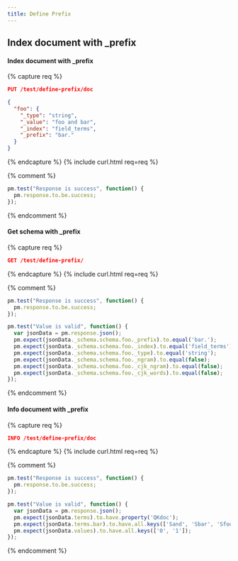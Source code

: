 ```yaml
---
title: Define Prefix
---
```


## Index document with _prefix

#### Index document with _prefix

{% capture req %}

```json
PUT /test/define-prefix/doc

{
  "foo": {
    "_type": "string",
    "_value": "foo and bar",
    "_index": "field_terms",
    "_prefix": "bar."
  }
}
```
{% endcapture %}
{% include curl.html req=req %}

{% comment %}
```js
pm.test("Response is success", function() {
  pm.response.to.be.success;
});
```
{% endcomment %}

####  Get schema with _prefix

{% capture req %}

```json
GET /test/define-prefix/
```
{% endcapture %}
{% include curl.html req=req %}

{% comment %}
```js
pm.test("Response is success", function() {
  pm.response.to.be.success;
});
```

```js
pm.test("Value is valid", function() {
  var jsonData = pm.response.json();
  pm.expect(jsonData._schema.schema.foo._prefix).to.equal('bar.');
  pm.expect(jsonData._schema.schema.foo._index).to.equal('field_terms');
  pm.expect(jsonData._schema.schema.foo._type).to.equal('string');
  pm.expect(jsonData._schema.schema.foo._ngram).to.equal(false);
  pm.expect(jsonData._schema.schema.foo._cjk_ngram).to.equal(false);
  pm.expect(jsonData._schema.schema.foo._cjk_words).to.equal(false);
});
```
{% endcomment %}

#### Info document with _prefix

{% capture req %}

```json
INFO /test/define-prefix/doc
```
{% endcapture %}
{% include curl.html req=req %}

{% comment %}
```js
pm.test("Response is success", function() {
  pm.response.to.be.success;
});
```

```js
pm.test("Value is valid", function() {
  var jsonData = pm.response.json();
  pm.expect(jsonData.terms).to.have.property('QKdoc');
  pm.expect(jsonData.terms.bar).to.have.all.keys(['Sand', 'Sbar', 'Sfoo']);
  pm.expect(jsonData.values).to.have.all.keys(['0', '1']);
});
```
{% endcomment %}
